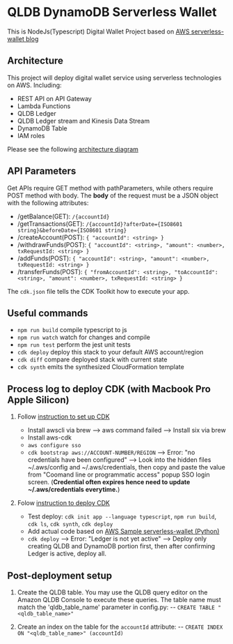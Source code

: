 # QLDB DynamoDB Serverless Wallet

This is NodeJs(Typescript) Digital Wallet Project based on [AWS serverless-wallet blog](https://aws.amazon.com/blogs/architecture/building-a-serverless-wallet-service-for-in-game-currency/)

## Architecture

This project will deploy digital wallet service using serverless technologies on AWS.
Including:

- REST API on API Gateway
- Lambda Functions
- QLDB Ledger
- QLDB Ledger stream and Kinesis Data Stream
- DynamoDB Table
- IAM roles

Please see the following [architecture diagram](readme-architecture.png)

## API Parameters

Get APIs require GET method with pathParameters, while others require POST method with body.
The **body** of the request must be a JSON object with the following attributes:

- /getBalance(GET): `/{accountId}`
- /getTransactions(GET): `/{accountId}?afterDate={ISO8601 string}&beforeDate={ISO8601 string}`
- /createAccount(POST): `{ "accountId": <string> }`
- /withdrawFunds(POST): `{ "accountId": <string>, "amount": <number>, txRequestId: <string> }`
- /addFunds(POST): `{ "accountId": <string>, "amount": <number>, txRequestId: <string> }`
- /transferFunds(POST): `{ "fromAccountId": <string>, "toAccountId": <string>, "amount": <number>, txRequestId: <string> }`

The `cdk.json` file tells the CDK Toolkit how to execute your app.

## Useful commands

- `npm run build` compile typescript to js
- `npm run watch` watch for changes and compile
- `npm run test` perform the jest unit tests
- `cdk deploy` deploy this stack to your default AWS account/region
- `cdk diff` compare deployed stack with current state
- `cdk synth` emits the synthesized CloudFormation template

## Process log to deploy CDK (with Macbook Pro Apple Silicon)

1. Follow [instruction to set up CDK](https://docs.aws.amazon.com/cdk/v2/guide/getting_started.html)

   - Install awscli via brew --> aws command failed --> Install six via brew
   - Install aws-cdk
   - `aws configure sso`
   - `cdk bootstrap aws://ACCOUNT-NUMBER/REGION` --> Error: "no credentials have been configured" --> Look into the hidden files ~/.aws/config and ~/.aws/credentials, then copy and paste the value from "Coomand line or programmatic access" popup SSO login screen. (**Credential often expires hence need to update ~/.aws/credentials everytime.**)

2. Folow [instruction to deploy CDK](https://docs.aws.amazon.com/cdk/v2/guide/hello_world.html)

   - Test deploy: `cdk init app --language typescript`, `npm run build`, `cdk ls`, `cdk synth`, `cdk deploy`
   - Add actual code based on [AWS Sample serverless-wallet (Python)](https://github.com/aws-samples/serverless-wallet)
   - `cdk deploy` --> Error: "Ledger is not yet active" --> Deploy only creating QLDB and DynamoDB portion first, then after confirming Ledger is active, deploy all.

## Post-deployment setup

1. Create the QLDB table. You may use the QLDB query editor on the Amazon QLDB Console to execute these queries. The table name must match the 'qldb_table_name' parameter in config.py:
   -- `CREATE TABLE "<qldb_table_name>"`

2. Create an index on the table for the `accountId` attribute:
   -- `CREATE INDEX ON "<qldb_table_name>" (accountId)`
